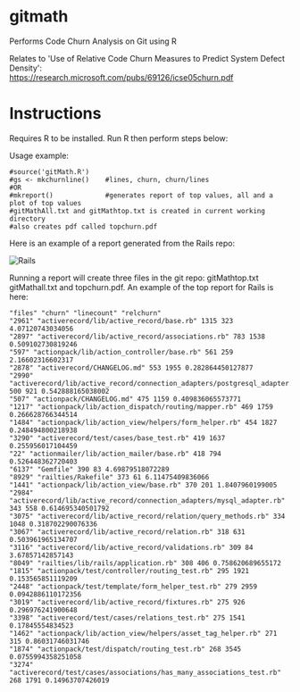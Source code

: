 gitmath
=======

Performs Code Churn Analysis on Git using R

Relates to 'Use of Relative Code Churn Measures to Predict System Defect Density':  
https://research.microsoft.com/pubs/69126/icse05churn.pdf

Instructions
===================

Requires R to be installed.  Run R then perform steps below:

Usage example:

```{r }
#source('gitMath.R')
#gs <- mkchurnline()    #lines, churn, churn/lines
#OR
#mkreport()             #generates report of top values, all and a plot of top values
#gitMathAll.txt and gitMathtop.txt is created in current working directory
#also creates pdf called topchurn.pdf
```

Here is an example of a report generated from the Rails repo:

![Rails](https://raw.github.com/noahgift/gitmath/master/docs/rails-churn.png)

Running a report will create three files in the git repo:  gitMathtop.txt gitMathall.txt and topchurn.pdf.  An example of the top
report for Rails is here:

```{r }
"files" "churn" "linecount" "relchurn"
"2961" "activerecord/lib/active_record/base.rb" 1315 323 4.07120743034056
"2897" "activerecord/lib/active_record/associations.rb" 783 1538 0.509102730819246
"597" "actionpack/lib/action_controller/base.rb" 561 259 2.16602316602317
"2878" "activerecord/CHANGELOG.md" 553 1955 0.282864450127877
"2990" "activerecord/lib/active_record/connection_adapters/postgresql_adapter.rb" 500 921 0.542888165038002
"507" "actionpack/CHANGELOG.md" 475 1159 0.409836065573771
"1217" "actionpack/lib/action_dispatch/routing/mapper.rb" 469 1759 0.266628766344514
"1484" "actionpack/lib/action_view/helpers/form_helper.rb" 454 1827 0.248494800218938
"3290" "activerecord/test/cases/base_test.rb" 419 1637 0.255956017104459
"22" "actionmailer/lib/action_mailer/base.rb" 418 794 0.526448362720403
"6137" "Gemfile" 390 83 4.69879518072289
"8929" "railties/Rakefile" 373 61 6.11475409836066
"1441" "actionpack/lib/action_view/base.rb" 370 201 1.8407960199005
"2984" "activerecord/lib/active_record/connection_adapters/mysql_adapter.rb" 343 558 0.614695340501792
"3075" "activerecord/lib/active_record/relation/query_methods.rb" 334 1048 0.318702290076336
"3067" "activerecord/lib/active_record/relation.rb" 318 631 0.503961965134707
"3116" "activerecord/lib/active_record/validations.rb" 309 84 3.67857142857143
"8049" "railties/lib/rails/application.rb" 308 406 0.758620689655172
"1815" "actionpack/test/controller/routing_test.rb" 295 1921 0.153565851119209
"2448" "actionpack/test/template/form_helper_test.rb" 279 2959 0.0942886110172356
"3019" "activerecord/lib/active_record/fixtures.rb" 275 926 0.296976241900648
"3398" "activerecord/test/cases/relations_test.rb" 275 1541 0.17845554834523
"1462" "actionpack/lib/action_view/helpers/asset_tag_helper.rb" 271 315 0.86031746031746
"1874" "actionpack/test/dispatch/routing_test.rb" 268 3545 0.0755994358251058
"3274" "activerecord/test/cases/associations/has_many_associations_test.rb" 268 1791 0.14963707426019
```

